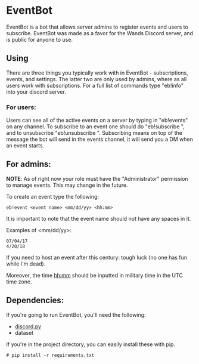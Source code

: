 # EventBot

EventBot is a bot that allows server admins to register events and users to subscribe. EventBot was made as a favor for the Wands Discord server, and is public for anyone to use.

## Using

There are three things you typically work with in EventBot - subscriptions, events, and settings. The latter two are only used by admins, where as all users work with subscriptions. For a full list of commands type "eb!info" into your discord server.

### For users:

Users can see all of the active events on a server by typing in "eb!events" on any channel. To subscribe to an event one should do "eb!subscribe <event id>", and to unsubscribe "eb!unsubscribe <event id>". Subscribing means on top of the message the bot will send in the events channel, it will send you a DM when an event starts.

## For admins:

**NOTE**: As of right now your role must have the "Administrator" permission to manage events. This may change in the future.

To create an event type the following:

    eb!event <event name> <mm/dd/yy> <hh:mm>

It is important to note that the event name should not have any spaces in it.

Examples of <mm/dd/yy>:

    07/04/17
    4/20/18

If you need to host an event after this century: tough luck (no one has fun while I'm dead).

Moreover, the time <hh:mm> should be inputted in military time in the UTC time zone.

## Dependencies:

If you're going to run EventBot, you'll need the following:

  * [discord.py](https://github.com/Rapptz/discord.py)
  * dataset

If you're in the project directory, you can easily install these with pip.

    # pip install -r requirements.txt
